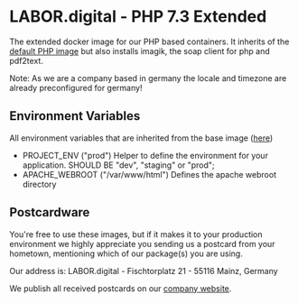 # LABOR.digital - PHP 7.3 Extended

The extended docker image for our PHP based containers. It inherits of the [default PHP image](https://github.com/labor-digital/docker-base-images/tree/php73) but also installs imagik, the soap client for php and pdf2text.

Note: As we are a company based in germany the locale and timezone are already preconfigured for germany!

## Environment Variables
All environment variables that are inherited from the base image ([here](https://hub.docker.com/_/php))

- PROJECT_ENV ("prod") Helper to define the environment for your application. SHOULD BE "dev", "staging" or "prod";
- APACHE_WEBROOT ("/var/www/html") Defines the apache webroot directory

## Postcardware
You're free to use these images, but if it makes it to your production environment we highly appreciate you sending us a postcard from your hometown, mentioning which of our package(s) you are using.

Our address is: LABOR.digital - Fischtorplatz 21 - 55116 Mainz, Germany

We publish all received postcards on our [company website](https://labor.digital).